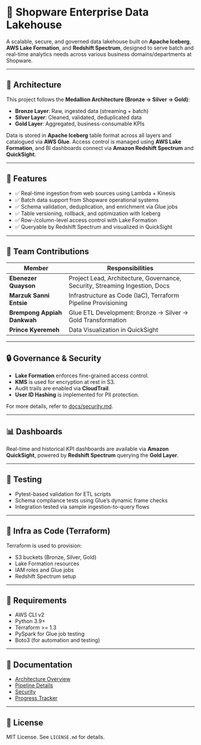 # 🛒 Shopware Enterprise Data Lakehouse

A scalable, secure, and governed data lakehouse built on **Apache Iceberg**, **AWS Lake Formation**, and **Redshift Spectrum**, designed to serve batch and real-time analytics needs across various business domains/departments at Shopware.

---

## 📐 Architecture

This project follows the **Medallion Architecture (Bronze → Silver → Gold)**:

- **Bronze Layer**: Raw, ingested data (streaming + batch)
- **Silver Layer**: Cleaned, validated, deduplicated data
- **Gold Layer**: Aggregated, business-consumable KPIs

Data is stored in **Apache Iceberg** table format across all layers and catalogued via **AWS Glue**. Access control is managed using **AWS Lake Formation**, and BI dashboards connect via **Amazon Redshift Spectrum** and **QuickSight**.

---

## 🚀 Features

- ✅ Real-time ingestion from web sources using Lambda + Kinesis
- ✅ Batch data support from Shopware operational systems
- ✅ Schema validation, deduplication, and enrichment via Glue jobs
- ✅ Table versioning, rollback, and optimization with Iceberg
- ✅ Row-/column-level access control with Lake Formation
- ✅ Queryable by Redshift Spectrum and visualized in QuickSight

---

## 👥 Team Contributions

| Member                    | Responsibilities                                                                 |
|--------------------------|-----------------------------------------------------------------------------------|
| **Ebenezer Quayson**     | Project Lead, Architecture, Governance, Security, Streaming Ingestion, Docs      |
| **Marzuk Sanni Entsie**  | Infrastructure as Code (IaC), Terraform Pipeline Provisioning                     |
| **Brempong Appiah Dankwah** | Glue ETL Development: Bronze → Silver → Gold Transformation                    |
| **Prince Kyeremeh**       | Data Visualization in QuickSight                                                |

---

## 🔒 Governance & Security

- **Lake Formation** enforces fine-grained access control.
- **KMS** is used for encryption at rest in S3.
- Audit trails are enabled via **CloudTrail**.
- **User ID Hashing** is implemented for PII protection.

For more details, refer to [docs/security.md](docs/security.md).

---

## 📊 Dashboards

Real-time and historical KPI dashboards are available via **Amazon QuickSight**, powered by **Redshift Spectrum** querying the **Gold Layer**.

---

## 🧪 Testing

- Pytest-based validation for ETL scripts
- Schema compliance tests using Glue’s dynamic frame checks
- Integration tested via sample ingestion-to-query flows

---

## 🧱 Infra as Code (Terraform)

Terraform is used to provision:

- S3 buckets (Bronze, Silver, Gold)
- Lake Formation resources
- IAM roles and Glue jobs
- Redshift Spectrum setup

---

## 📌 Requirements

- AWS CLI v2
- Python 3.9+
- Terraform >= 1.3
- PySpark for Glue job testing
- Boto3 (for automation and testing)

---

## 📄 Documentation

- [Architecture Overview](docs/architecture.md)
- [Pipeline Details](docs/pipeline_architecture.md)
- [Security](docs/security.md)
- [Progress Tracker](docs/progress_documentation.md)

---

## 🧠 License

MIT License. See `LICENSE.md` for details.



